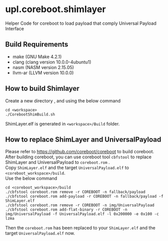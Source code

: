 # upl.coreboot.shimlayer
Helper Code for coreboot to load payload that comply Universal Payload Interface

## Build Requirements
- make (GNU Make 4.2.1)
- clang (clang version 10.0.0-4ubuntu1)
- nasm (NASM version 2.15.05)
- llvm-ar (LLVM version 10.0.0)

## How to build Shimlayer
Create a new directory <workspace>, and using the below command  
```  
cd <workspace>  
./CorebootShimBuild.sh  
```  

ShimLayer.elf is generated in ```<workspace>/Build``` folder.  

## How to replace ShimLayer and UniversalPayload
Please refer to https://github.com/coreboot/coreboot to build coreboot.  
After building coreboot, you can use coreboot tool ```cbfstool``` to replace ShimLayer and UniversalPayload to ```coreboot.rom``` .  
Copy ```ShimLayer.elf``` and the target ```UniversalPayload.elf``` to ```<coreboot_workspace>/build```.  
Use the below command  
```
cd <coreboot_workspace>/build
./cbfstool coreboot.rom remove -r COREBOOT -n fallback/payload
./cbfstool coreboot.rom add-payload -r COREBOOT -n fallback/payload -f ShimLayer.elf
./cbfstool coreboot.rom remove -r COREBOOT -n img/UniversalPayload
./cbfstool coreboot.rom add-flat-binary -r COREBOOT -n img/UniversalPayload -f UniversalPayload.elf -l 0x200000 -e 0x100 -c lzma
```
Then the ```coreboot.rom``` has been replaced to your ```ShimLayer.elf``` and the target ```UniversalPayload.elf``` now.  
